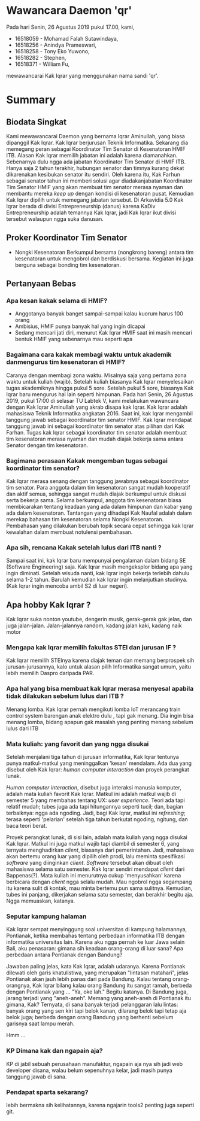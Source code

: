 # Wawancara Daemon 'qr'
Pada hari Senin, 26 Agustus 2019 pukul 17.00, kami,
- 16518059 - Mohamad Falah Sutawindaya,
- 16518256 - Anindya Prameswari,
- 16518258 - Tony Eko Yuwono,
- 16518282 - Stephen,
- 16518371 - William Fu,

mewawancarai Kak Iqrar yang menggunakan nama sandi 'qr'.

# Summary
## Biodata Singkat
Kami mewawancarai Daemon yang bernama Iqrar Aminullah, yang biasa dipanggil Kak Iqrar. Kak Iqrar berjurusan Teknik Informatika. Sekarang dia memegang peran sebagai Koordinator Tim Senator di Kesenatoran HMIF ITB. Alasan Kak Iqrar memilih jabatan ini adalah karena diamanahkan. Sebenarnya dulu ngga ada jabatan Koordinator Tim Senator di HMIF ITB. Hanya saja 2 tahun terakhir, hubungan senator dan timnya kurang dekat dikarenakan kesibukan senator itu sendiri. Oleh karena itu, Kak Farhun sebagai senator tahun ini memberi solusi agar diadakanjabatan Koordinator Tim Senator HMIF yang akan membuat tim senator merasa nyaman dan membantu mereka *keep up* dengan kondisi di kesenatoran pusat. Kemudian Kak Iqrar dipilih untuk memegang jabatan tersebut.
Di Arkavidia 5.0 Kak Iqrar berada di divisi Entrepreneurship (danus) karena KaDiv Entrepreneurship adalah temannya Kak Iqrar, jadi Kak Iqrar ikut divisi tersebut walaupun ngga suka danusan.

## Proker Koordinator Tim Senator
* Nongki Kesenatoran
Berkumpul bersama (nongkrong bareng) antara tim kesenatoran untuk mengobrol dan berdiskusi bersama. Kegiatan ini juga berguna sebagai bonding tim kesenatoran.

## Pertanyaan Bebas
### Apa kesan kakak selama di HMIF?
  - Anggotanya banyak banget sampai-sampai kalau kuorum harus 100 orang
  - Ambisius, HMIF punya banyak hal yang ingin dicapai
  - Sedang mencari jati diri, menurut Kak Iqrar HMIF saat ini masih mencari bentuk HMIF yang sebenarnya mau seperti apa

### Bagaimana cara kakak membagi waktu untuk akademik danmengurus tim kesenatoran di HMIF?
Caranya dengan membagi zona waktu. Misalnya saja yang pertama zona waktu untuk kuliah (wajib). Setelah kuliah biasanya Kak Iqrar menyelesaikan tugas akademiknya hingga pukul 5 sore. Setelah pukul 5 sore, biasanya Kak Iqrar baru mengurus hal lain seperti himpunan. 
Pada hari Senin, 26 Agustus 2019, pukul 17:00 di selasar TU Labtek V, kami melakukan wawancara dengan Kak Iqrar Aminullah yang akrab disapa kak Iqrar. Kak Iqrar adalah mahasiswa Teknik Informatika angkatan 2016. Saat ini, kak Iqrar mengambil tanggung jawab sebagai koordinator tim senator HMIF. Kak Iqrar mendapat tanggung jawab ini sebagai koordinator tim senator atas pilihan dari Kak Farhan. Tugas kak Iqrar sebagai koordinator tim senator adalah membuat tim kesenatoran merasa nyaman dan mudah diajak bekerja sama antara Senator dengan tim kesenatoran.

### Bagimana perasaan Kakak mengemban tugas sebagai koordinator tim senator?
  Kak Iqrar merasa senang dengan tanggung jawabnya sebagai koordinator tim senator. Para anggota dalam tim kesenatoran sangat mudah kooperatif dan aktif semua, sehingga sangat mudah diajak berkumpul untuk diskusi serta bekerja sama. Selama berkumpul, anggota tim kesenatoran biasa membicarakan tentang keadaan yang ada dalam himpunan dan kabar yang ada dalam kesenatoran.
  Tantangan yang dihadapi Kak Naufal adalah dalam merekap bahasan tim kesenatoran selama Nongki Kesenatoran. Pembahasan yang dilakukan berubah topik secara cepat sehingga kak Iqrar kewalahan dalam membuat notulensi pembahasan.  

### Apa sih, rencana Kakak setelah lulus dari ITB nanti ?
Sampai saat ini, kak Iqrar baru mempunyai pengalaman dalam bidang SE (Software Engineering) saja. Kak Iqrar masih mengeksplor bidang apa yang ingin diminati. Setelah wisuda nanti, kak Iqrar ingin bekerja terlebih dahulu selama 1-2 tahun. Barulah kemudian kak Iqrar ingin melanjutkan studinya. (Kak Iqrar ingin mencoba ambil S2 di luar negeri). 

## Apa hobby Kak Iqrar ?
Kak Iqrar suka nonton youtube, dengerin musik, gerak-gerak gak jelas, dan juga jalan-jalan. Jalan-jalannya random, kadang jalan kaki, kadang naik motor

### Mengapa kak Iqrar memilih fakultas STEI dan jurusan IF ?
Kak Iqrar memilih STEInya karena diajak teman dan memang berprospek sih jurusan-jurusannya, kalo untuk alasan pilih Informatika sangat umum, yaitu lebih memilih Daspro daripada PAR.

### Apa hal yang bisa membuat kak Iqrar merasa menyesal apabila tidak dilakukan sebelum lulus dari ITB ?
Menang lomba. Kak Iqrar pernah mengikuti lomba IoT merancang train control system barengan anak elektro dulu , tapi gak menang. Dia ingin bisa menang lomba, bidang apapun gak masalah yang penting menang sebelum lulus dari ITB

### Mata kuliah: yang favorit dan yang ngga disukai
Setelah menjalani tiga tahun di jurusan informatika, Kak Iqrar tentunya punya matkul-matkul yang meninggalkan 'kesan' mendalam. Ada dua yang disebut oleh Kak Iqrar: *human computer interaction* dan proyek perangkat lunak.

*Human computer interaction*, disebut juga interaksi manusia komputer, adalah mata kuliah favorit Kak Iqrar. Matkul ini adalah matkul wajib di semester 5 yang membahas tentang UX: *user experience*. Teori ada tapi relatif mudah; tubes juga ada tapi hitungannya seperti tucil; dan, bagian terbaiknya: ngga ada ngoding. Jadi, bagi Kak Iqrar, matkul ini *refreshing*; terasa seperti 'pelarian' setelah tiga tahun berkutat ngoding, ngitung, dan baca teori berat.

Proyek perangkat lunak, di sisi lain, adalah mata kuliah yang ngga disukai Kak Iqrar. Matkul ini juga matkul wajib tapi diambil di semester 6, yang ternyata menghadirkan *client*, biasanya dari pemerintahan. Jadi, mahasiswa akan bertemu orang luar yang dipilih oleh prodi, lalu meminta spesifikasi *software* yang diinginkan *client*. *Software* tersebut akan dibuat oleh mahasiswa selama satu semester. Kak Iqrar sendiri mendapat *client* dari Bappenas(?). Mata kuliah ini menurutnya cukup 'menyusahkan' karena berbicara dengan *client* ngga selalu mudah. Mau ngobrol ngga segampang itu karena sulit di kontak, mau minta bertemu pun sama sulitnya. Kemudian, tubes ini panjang, dikerjakan selama satu semester, dan berakhir begitu aja. Ngga memuaskan, katanya.

### Seputar kampung halaman
Kak Iqrar sempat menyinggung soal universitas di kampung halamannya, Pontianak, ketika membahas tentang perbedaan informatika ITB dengan informatika universitas lain. Karena aku ngga pernah ke luar Jawa selain Bali, aku penasaran: gimana sih keadaan orang-orang di luar sana? Apa perbedaan antara Pontianak dengan Bandung?

Jawaban paling jelas, kata Kak Iqrar, adalah udaranya. Karena Pontianak dilewati oleh garis khatulistiwa, yang merupakan "lintasan matahari", jelas Pontianak akan jauh lebih panas dari pada Bandung. Kalau tentang orang-orangnya, Kak Iqrar bilang kalau orang Bandung itu sangat ramah, berbeda dengan Pontianak yang ... "Ya, oke lah." Begitu katanya. Di Bandung juga, jarang terjadi yang "aneh-aneh". Memang yang aneh-aneh di Pontianak itu gimana, Kak? Ternyata, di sana banyak terjadi pelanggaran lalu lintas: banyak orang yang sen kiri tapi belok kanan, dilarang belok tapi tetap aja belok juga; berbeda dengan orang Bandung yang berhenti sebelum garisnya saat lampu merah.

Hmm ...

### KP Dimana kak dan ngapain aja?
KP di jabil sebuah perusahaan manufaktur, ngapain aja nya sih jadi web developer disana, walau belum sepenuhnya kelar, jadi masih punya tanggung jawab di sana.
  
 ### Pendapat sparta sekarang? 
lebih bermakna sih kelihatannya, karena ngajarin tools2 penting juga seperti git.
